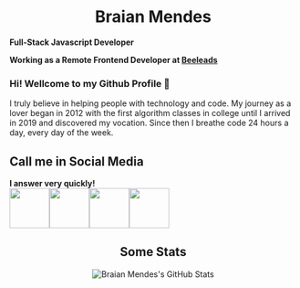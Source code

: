 <h1 style="text-align: center">Braian Mendes</h1>
<div class="test" style="width: 100vw"><b style="text-align: center">Full-Stack Javascript Developer</b></div>

<b>Working as a Remote Frontend Developer at <a href="https://beeleads.com.br/" target="_blank">Beeleads</a></b>



### Hi! Wellcome to my Github Profile 👋
I truly believe in helping people with technology and code. My journey as a lover began in 2012 with the first algorithm classes in college until I arrived in 2019 and discovered my vocation. Since then I breathe code 24 hours a day, every day of the week.

<!-- <h2>Latest Articles</h2><b>Soon</b> -->


<h2>
Call me in Social Media</h2><div><b>I answer very quickly!</b></div>

<div style="display: flex">
<a href="https://www.linkedin.com/in/braianmendes/" target="_blank">
	<img 
		src="https://i.imgur.com/oxxxdYo.png" 
		style="width: 70px; height: 70px"
	/>
</a>
<a href="https://www.facebook.com/braian.mendes.1/" target="_blank">
	<img 
		src="https://i.imgur.com/P6F5gva.png" 
		style="width: 70px; height: 70px"
	/>
</a>
</a>
<a href="https://www.instagram.com/braian_dev/" target="_blank">
	<img 
		src="https://i.imgur.com/3mfyOFB.png" 
		style="width: 70px; height: 70px"
	/>
</a>
</a>
<a href="https://twitter.com/braian_dev" target="_blank">
	<img 
		src="https://i.imgur.com/rT5em0p.png" 
		style="width: 70px; height: 70px"
	/>
</a>
</div>


<!-- 👉 <a href="https://www.linkedin.com/in/braianmendes/">Linkedin</a>
👉 <a href="https://stackoverflow.com/users/12264893/braianmendes">StackOverflow</a>
👉 <a href="https://stackexchange.com/users/16956678/braianmendes">StackExchange</a> -->

<h2 style="text-align: center">
Some Stats
</h2>
<div style="text-align: center">

![Braian Mendes's GitHub Stats](https://github-readme-stats.vercel.app/api?username=BraianMendes&show_icons=true&title_color=fff&icon_color=79ff97&text_color=9f9f9f&bg_color=151515)

</div>

<!--<h4 style="margin-top: 5rem">
Want to know a little more? Some curiosities of mine:
</h4>

:tw-1f34e: Vegan Fitness

:tw-1f304: Passionate Traveler

:tw-1f3ae: RPG Player

:fa-rebel: Star Wars Rebel-->
